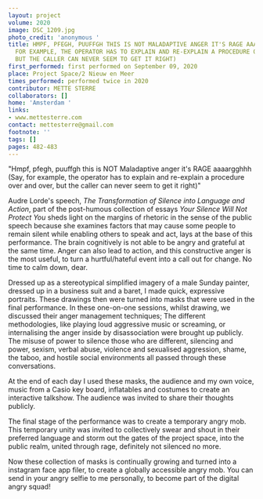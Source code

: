 ```yaml
---
layout: project
volume: 2020
image: DSC_1209.jpg
photo_credit: 'anonymous '
title: HMPF, PFEGH, PUUFFGH THIS IS NOT MALADAPTIVE ANGER IT'S RAGE AAAARGGHHH (SAY,
  FOR EXAMPLE, THE OPERATOR HAS TO EXPLAIN AND RE-EXPLAIN A PROCEDURE OVER AND OVER,
  BUT THE CALLER CAN NEVER SEEM TO GET IT RIGHT)
first_performed: first performed on September 09, 2020
place: Project Space/2 Nieuw en Meer
times_performed: performed twice in 2020
contributor: METTE STERRE
collaborators: []
home: 'Amsterdam '
links:
- www.mettesterre.com
contact: mettesterre@gmail.com
footnote: ''
tags: []
pages: 482-483
---
```




"Hmpf, pfegh, puuffgh this is NOT Maladaptive anger it's RAGE aaaargghhh (Say, for example, the operator has to explain and re-explain a procedure over and over, but the caller can never seem to get it right)"   

Audre Lorde's speech, *The Transformation of Silence into Language and Action*, part of the post-humous collection of essays *Your Silence Will Not Protect You* sheds light on the margins of rhetoric in the sense of the public speech because she examines factors that may cause some people to remain silent while enabling others to speak and act, lays at the base of this performance.
The brain cognitively is not able to  be angry and grateful at the same time. Anger can also lead to action, and this constructive anger is the most useful, to turn a hurtful/hateful event into a call out for change. 
No time to calm down, dear.  

Dressed up as a stereotypical simplified imagery of a male Sunday painter, dressed up in a business suit and a baret, I made quick, expressive  portraits. These drawings then were turned into masks that were used in the  final performance. In these one-on-one sessions, whilst drawing, we discussed their anger management techniques; The  different methodologies, like playing loud aggressive music or screaming, or internalising the anger inside by disassociation were brought up publicly. The misuse of power to silence those who are different, silencing and power, sexism, verbal abuse, violence and sexualised aggression, shame, the taboo, and hostile social environments all passed through these conversations.

At the end of each day  I used  these masks, the audience and my own voice, music from a Casio key board, inflatables and costumes to create an interactive talkshow. The audience was invited to share their thoughts publicly.

The final stage of the performance was to create a temporary angry mob. This temporary unity was invited to collectively  swear and shout in their preferred language and storm out the gates of the project space, into the public realm, united through rage, definitely not silenced no more. 

Now these collection of masks is continually growing and turned into a instagram face app filer, to create a globally accessible angry mob. You can send in your angry selfie to me personally, to become part of the digital angry squad!



